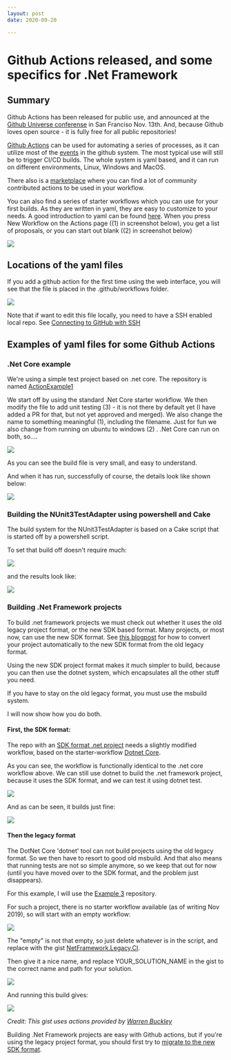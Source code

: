 ```yaml
---
layout: post
date: 2020-09-20

---
```


# Github Actions released, and some specifics for .Net Framework

## Summary

Github Actions has been released for public use, and announced at the [Github Universe conferense](https://githubuniverse.com/) in San Franciso Nov. 13th. And, because Github loves open source - it is fully free for all public repositories!

[Github Actions](https://github.com/features/actions) can be used for automating a series of processes, as it can utilize most of the [events](https://help.github.com/en/actions/automating-your-workflow-with-github-actions/events-that-trigger-workflows) in the github system.  The most typical use will still be to trigger CI/CD builds.  The whole system is yaml based, and it can run on different environments, Linux, Windows and MacOS.

There also is a [marketplace](https://github.com/marketplace?type=actions) where you can find a lot of community contributed actions to be used in your workflow.

You can also find a series of starter workflows which you can use for your first builds.  As they are written in yaml, they are easy to customize to your needs.  A good introduction to yaml can be found [here](https://www.codeproject.com/Articles/1214409/Learn-YAML-in-five-minutes).
When you press New Workflow on the Actions page ((1) in screenshot below), you get a list of proposals, or you can start out blank ((2) in screenshot below)

![](https://github.com/OsirisTerje/osiristerje.github.io/blob/master/images/2019-11-15_10-20-37.jpg)


## Locations of the yaml files

If you add a github action for the first time using the web interface, you will see that the file is placed in the .github/workflows folder.

![](https://github.com/OsirisTerje/osiristerje.github.io/blob/master/images/2019-11-15_16-47-47.jpg)

Note that if want to edit this file locally, you need to have a SSH enabled local repo.  See [Connecting to GitHub with SSH](https://help.github.com/en/github/authenticating-to-github/connecting-to-github-with-ssh)

## Examples of yaml files for some Github Actions

### .Net Core example

We're using a simple test project based on .net core.   The repository is named [ActionExample1](https://github.com/OsirisTerje/ActionExample1)

We start off by using the standard .Net Core starter workflow.  We then modify the file to add unit testing (3) - it is not there by default yet (I have added a PR for that, but not yet approved and merged).  We also change the name to something meaningful (1), including the filename. Just for fun we also change from running on ubuntu to windows (2) .  .Net Core can run on both, so....

![](https://github.com/OsirisTerje/osiristerje.github.io/blob/master/images/2019-11-15_22-44-30.jpg)

As you can see the build file is very small, and easy to understand.

And when it has run, successfully of course, the details look like shown below:

![](https://github.com/OsirisTerje/osiristerje.github.io/blob/master/images/2019-11-15_22-49-05.jpg)

###  Building the NUnit3TestAdapter using powershell and Cake

The build system for the NUnit3TestAdapter is based on a Cake script that is started off by a powershell script. 

To set that build off doesn't require much:

![](https://github.com/OsirisTerje/osiristerje.github.io/blob/master/images/2019-11-15_22-52-28.jpg)

and the results look like:

![](https://github.com/OsirisTerje/osiristerje.github.io/blob/master/images/2019-11-15_22-53-44.jpg)

### Building .Net Framework projects

To build .net framework projects we must check out whether it uses the old legacy project format, or the new SDK based format.  Many projects, or most now, can use the new SDK format.  See [this blogpost](http://hermit.no/moving-to-sdk-style-projects-and-package-references-in-visual-studio-part-2/) for how to convert your project automatically to the new SDK format from the old legacy format.

Using the new SDK project format makes it much simpler to build, because you can then use the dotnet system, which encapsulates all the other stuff you need.  

If you have to stay on the old legacy format, you must use the msbuild system.

I will now show how you do both.

#### First, the SDK format:

The repo with an [SDK format .net project](https://github.com/OsirisTerje/ActionExample2) needs a slightly modified workflow, based on the starter-workflow [Dotnet Core](https://github.com/actions/starter-workflows/blob/master/ci/dotnet-core.yml).

As you can see, the workflow is functionally identical to the .net core workflow above.
We can still use dotnet to build the .net framework project, because it uses the SDK format, and we can test it using dotnet test.

![](https://github.com/OsirisTerje/osiristerje.github.io/blob/master/images/actionexample2yaml.jpg)

And as can be seen, it builds just fine:

![](https://github.com/OsirisTerje/osiristerje.github.io/blob/master/images/2019-11-19_18-17-02.jpg)

#### Then the legacy format

The DotNet Core 'dotnet' tool can not build projects using the old legacy format.  So we then have to resort to good old msbuild. And that also means that running tests are not so simple anymore, so we keep that out for now (until you have moved over to the SDK format, and the problem just disappears).

For this example, I will use the [Example 3](https://github.com/OsirisTerje/ActionExample3) repository.

For such a project, there is no starter workflow available (as of writing Nov 2019), so will start with an empty workflow:

![](https://github.com/OsirisTerje/osiristerje.github.io/blob/master/images/2019-11-19_20-01-50.jpg)

The "empty" is not that empty, so just delete whatever is in the script, and replace with the gist [NetFramework.Legacy.CI](https://gist.github.com/OsirisTerje/f8b5d2252dda2ceaed21787a078ae438). 

Then give it a nice name, and replace YOUR_SOLUTION_NAME in the gist to the correct name and path for your solution.

![](https://github.com/OsirisTerje/osiristerje.github.io/blob/master/images/2019-11-19_20-06-07.jpg)

And running this build gives:

![](https://github.com/OsirisTerje/osiristerje.github.io/blob/master/images/2019-11-19_20-19-05.jpg)

*Credit:  This gist uses actions provided by [Warren Buckley](https://github.com/warrenbuckley)*

Building .Net Framework projects are easy with Github actions, but if you're using the legacy project format, you should first try to [migrate to the new SDK format](http://hermit.no/moving-to-sdk-style-projects-and-package-references-in-visual-studio-part-2/).

